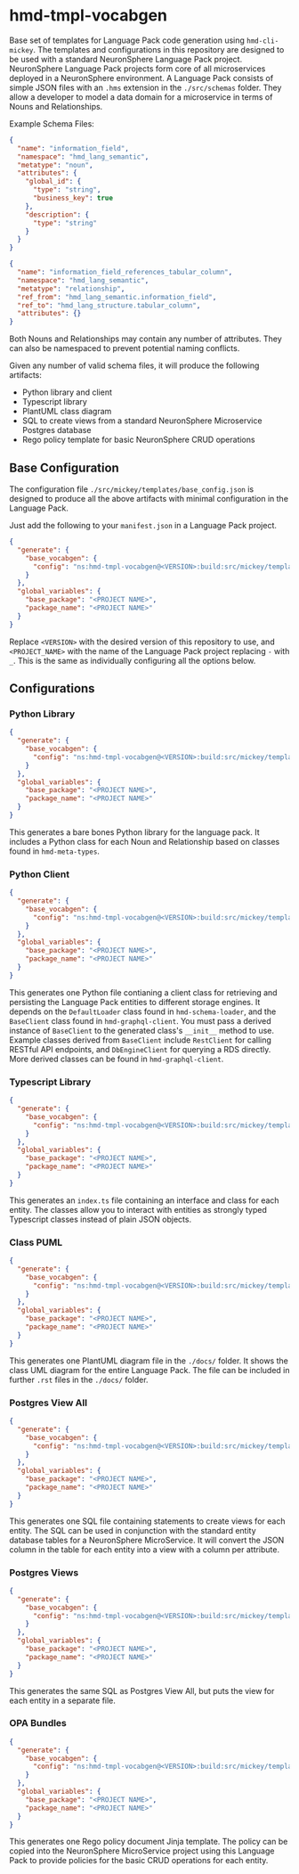 # hmd-tmpl-vocabgen

Base set of templates for Language Pack code generation using `hmd-cli-mickey`.
The templates and configurations in this repository are designed to be used with a standard NeuronSphere Language Pack project.
NeuronSphere Language Pack projects form core of all microservices deployed in a NeuronSphere environment.
A Language Pack consists of simple JSON files with an `.hms` extension in the `./src/schemas` folder.
They allow a developer to model a data domain for a microservice in terms of Nouns and Relationships.

Example Schema Files:

```json
{
  "name": "information_field",
  "namespace": "hmd_lang_semantic",
  "metatype": "noun",
  "attributes": {
    "global_id": {
      "type": "string",
      "business_key": true
    },
    "description": {
      "type": "string"
    }
  }
}
```

```json
{
  "name": "information_field_references_tabular_column",
  "namespace": "hmd_lang_semantic",
  "metatype": "relationship",
  "ref_from": "hmd_lang_semantic.information_field",
  "ref_to": "hmd_lang_structure.tabular_column",
  "attributes": {}
}
```

Both Nouns and Relationships may contain any number of attributes.
They can also be namespaced to prevent potential naming conflicts.

Given any number of valid schema files, it will produce the following artifacts:

- Python library and client
- Typescript library
- PlantUML class diagram
- SQL to create views from a standard NeuronSphere Microservice Postgres database
- Rego policy template for basic NeuronSphere CRUD operations

## Base Configuration

The configuration file `./src/mickey/templates/base_config.json` is designed to produce all the above artifacts with minimal configuration in the Language Pack.

Just add the following to your `manifest.json` in a Language Pack project.

```json
{
  "generate": {
    "base_vocabgen": {
      "config": "ns:hmd-tmpl-vocabgen@<VERSION>:build:src/mickey/templates/base_config.json"
    }
  },
  "global_variables": {
    "base_package": "<PROJECT NAME>",
    "package_name": "<PROJECT NAME>"
  }
}
```

Replace `<VERSION>` with the desired version of this repository to use, and `<PROJECT_NAME>` with the name of the Language Pack project replacing `-` with `_`.
This is the same as individually configuring all the options below.

## Configurations

### Python Library

```json
{
  "generate": {
    "base_vocabgen": {
      "config": "ns:hmd-tmpl-vocabgen@<VERSION>:build:src/mickey/templates/python_lib_config.json"
    }
  },
  "global_variables": {
    "base_package": "<PROJECT NAME>",
    "package_name": "<PROJECT NAME>"
  }
}
```

This generates a bare bones Python library for the language pack.
It includes a Python class for each Noun and Relationship based on classes found in `hmd-meta-types`.

### Python Client

```json
{
  "generate": {
    "base_vocabgen": {
      "config": "ns:hmd-tmpl-vocabgen@<VERSION>:build:src/mickey/templates/python_client_config.json"
    }
  },
  "global_variables": {
    "base_package": "<PROJECT NAME>",
    "package_name": "<PROJECT NAME>"
  }
}
```

This generates one Python file contianing a client class for retrieving and persisting the Language Pack entities to different storage engines.
It depends on the `DefaultLoader` class found in `hmd-schema-loader`, and the `BaseClient` class found in `hmd-graphql-client`.
You must pass a derived instance of `BaseClient` to the generated class's `__init__` method to use.
Example classes derived from `BaseClient` include `RestClient` for calling RESTful API endpoints, and `DbEngineClient` for querying a RDS directly.
More derived classes can be found in `hmd-graphql-client`.

### Typescript Library

```json
{
  "generate": {
    "base_vocabgen": {
      "config": "ns:hmd-tmpl-vocabgen@<VERSION>:build:src/mickey/templates/typescript_lib_config.json"
    }
  },
  "global_variables": {
    "base_package": "<PROJECT NAME>",
    "package_name": "<PROJECT NAME>"
  }
}
```

This generates an `index.ts` file containing an interface and class for each entity.
The classes allow you to interact with entities as strongly typed Typescript classes instead of plain JSON objects.

### Class PUML

```json
{
  "generate": {
    "base_vocabgen": {
      "config": "ns:hmd-tmpl-vocabgen@<VERSION>:build:src/mickey/templates/class_puml_config.json"
    }
  },
  "global_variables": {
    "base_package": "<PROJECT NAME>",
    "package_name": "<PROJECT NAME>"
  }
}
```

This generates one PlantUML diagram file in the `./docs/` folder.
It shows the class UML diagram for the entire Language Pack.
The file can be included in further `.rst` files in the `./docs/` folder.

### Postgres View All

```json
{
  "generate": {
    "base_vocabgen": {
      "config": "ns:hmd-tmpl-vocabgen@<VERSION>:build:src/mickey/templates/postgres_view_all_config.json"
    }
  },
  "global_variables": {
    "base_package": "<PROJECT NAME>",
    "package_name": "<PROJECT NAME>"
  }
}
```

This generates one SQL file containing statements to create views for each entity.
The SQL can be used in conjunction with the standard entity database tables for a NeuronSphere MicroService.
It will convert the JSON column in the table for each entity into a view with a column per attribute.

### Postgres Views

```json
{
  "generate": {
    "base_vocabgen": {
      "config": "ns:hmd-tmpl-vocabgen@<VERSION>:build:src/mickey/templates/base_config.json"
    }
  },
  "global_variables": {
    "base_package": "<PROJECT NAME>",
    "package_name": "<PROJECT NAME>"
  }
}
```

This generates the same SQL as Postgres View All, but puts the view for each entity in a separate file.

### OPA Bundles

```json
{
  "generate": {
    "base_vocabgen": {
      "config": "ns:hmd-tmpl-vocabgen@<VERSION>:build:src/mickey/templates/base_config.json"
    }
  },
  "global_variables": {
    "base_package": "<PROJECT NAME>",
    "package_name": "<PROJECT NAME>"
  }
}
```

This generates one Rego policy document Jinja template.
The policy can be copied into the NeuronSphere MicroService project using this Language Pack to provide policies for the basic CRUD operations for each entity.
